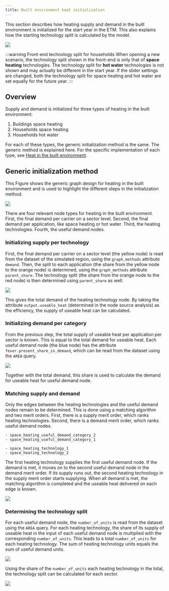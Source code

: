 ```yaml
---
title: Built environment heat initialization
---
```


This section describes how heating supply and demand in the built environment is initialized for the start year in the ETM. This also explains how the starting technology split is calculated by the model.

<div class="bordered-image">
  <img
    src="/img/docs/fever_households_space_heating_split.png"
    style={{width: '450px'}}
  />
</div>

:::warning Front-end technology split for households
When opening a new scenario, the technology split shown in the front-end is only that of **space heating** technologies. The technology split for **hot water** technologies is not shown and may actually be different in the start year. If the slider settings are changed, both the technology split for space heating and hot water are set equally for the future year.
:::

## Overview

Supply and demand is initialized for three types of heating in the built environment:

1. Buildings space heating
2. Households space heating
3. Households hot water

For each of these types, the generic initialization method is the same. The generic method is explained here. For the specific implementation of each type, see [Heat in the built environment](../main/heat-built-environment).

## Generic initialization method

This Figure shows the generic graph design for heating in the built environment and is used to highlight the different steps in the initialization method.

<div style={{ textAlign: "center" }}>
  <img
    src="/img/docs/fever_initialization_example0.png"
    style={{width: '800px'}}
  />
</div>

There are four relevant node types for heating in the built environment. First, the final demand per carrier on a sector level. Second, the final demand per application, like space heating or hot water. Third, the heating technologies. Fourth, the useful demand nodes.

### Initializing supply per technology

First, the final demand per carrier on a sector level (the yellow node) is read from the dataset of the simulated region, using the `graph_methods` attribute `demand`. Then, the split to each application (the share from the yellow node to the orange node) is determined, using the `graph_methods` attribute `parent_share`. The technology split (the share from the orange node to the red node) is then determined using `parent_share` as well.

<div style={{ textAlign: "center" }}>
  <img
    src="/img/docs/fever_initialization_example1.png"
    style={{width: '800px'}}
  />
</div>

This gives the total demand of the heating technology node. By taking the attribute `output.useable_heat` (determined in the node source analysis) as the efficiency, the supply of useable heat can be calculated.

### Initializing demand per category

From the previous step, the total supply of useable heat per application per sector is known. This is equal to the total demand for useable heat. Each useful demand node (the blue node) has the attribute `fever.present_share_in_demand`, which can be read from the dataset using the `AREA` query.

<div style={{ textAlign: "center" }}>
  <img
    src="/img/docs/fever_initialization_example2.png"
    style={{width: '800px'}}
  />
</div>

Together with the total demand, this share is used to calculate the demand for useable heat for useful demand node.

### Matching supply and demand

Only the edges between the heating technologies and the useful demand nodes remain to be determined. This is done using a matching algorithm and two merit orders. First, there is a supply merit order, which ranks heating technologies. Second, there is a demand merit order, which ranks useful demand nodes.

```
- space_heating_useful_demand_category_2
- space_heating_useful_demand_category_1
```

```
- space_heating_technology_1
- space_heating_technology_2
```

The first heating technology supplies the first useful demand node. If the demand is met, it moves on to the second useful demand node in the demand merit order. If its supply runs out, the second heating technology in the supply merit order starts supplying. When all demand is met, the matching algorithm is completed and the useable heat delivered on each edge is known.

<div style={{ textAlign: "center" }}>
  <img
    src="/img/docs/fever_initialization_example3.png"
    style={{width: '800px'}}
  />
</div>

### Determining the technology split

For each useful demand node, the `number_of_units` is read from the dataset using the `AREA` query. For each heating technology, the share of its supply of useable heat in the input of each useful demand node is multiplied with the corresponding `number_of_units`. This leads to a total `number_of_units` for each heating technology. The sum of heating technology units equals the sum of useful demand units.

<div style={{ textAlign: "center" }}>
  <img
    src="/img/docs/fever_initialization_example4.png"
    style={{width: '800px'}}
  />
</div>

Using the share of the `number_of_units` each heating technology in the total, the technology split can be calculated for each sector.

<div style={{ textAlign: "center" }}>
  <img
    src="/img/docs/fever_initialization_example5.png"
    style={{width: '800px'}}
  />
</div>
